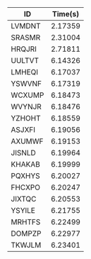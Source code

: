 |ID|Time(s)|
|-|-|
|LVMDNT|2.17359|
|SRASMR|2.31004|
|HRQJRI|2.71811|
|UULTVT|6.14326|
|LMHEQI|6.17037|
|YSWVNF|6.17319|
|WCXUMP|6.18473|
|WVYNJR|6.18476|
|YZHOHT|6.18559|
|ASJXFI|6.19056|
|AXUMWF|6.19153|
|JISNLD|6.19964|
|KHAKAB|6.19999|
|PQXHYS|6.20027|
|FHCXPO|6.20247|
|JIXTQC|6.20553|
|YSYILE|6.21755|
|MRHTFS|6.22499|
|DOMPZP|6.22977|
|TKWJLM|6.23401|
